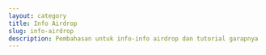 ```yaml
---
layout: category
title: Info Airdrop
slug: info-airdrop
description: Pembahasan untuk info-info airdrop dan tutorial garapnya
---
```

